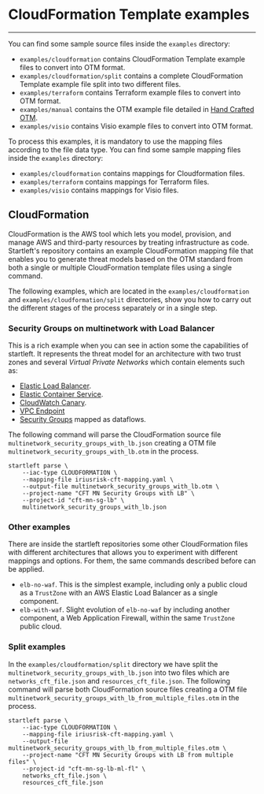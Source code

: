 # CloudFormation Template examples

---

You can find some sample source files inside the `examples` directory:

* `examples/cloudformation` contains CloudFormation Template example files to convert into OTM format.
* `examples/cloudformation/split` contains a complete CloudFormation Template example file split into two different files. 
* `examples/terraform` contains Terraform example files to convert into OTM format.
* `examples/manual` contains the OTM example file detailed in [Hand Crafted OTM](#hand-crafted-OTM).
* `examples/visio` contains Visio example files to convert into OTM format.

To process this examples, it is mandatory to use the mapping files according to the file data type. 
You can find some sample mapping files inside the `examples` directory:
* `examples/cloudformation` contains mappings for Cloudformation files.
* `examples/terraform` contains mappings for Terraform files.
* `examples/visio` contains mappings for Visio files.

## CloudFormation
CloudFormation is the AWS tool which lets you model, provision, and manage AWS and third-party resources by treating 
infrastructure as code. Startleft's repository contains an example CloudFormation mapping file that enables you to 
generate threat models based on the OTM standard from both a single or multiple CloudFormation template files using 
a single command.

The following examples, which are located in the `examples/cloudformation` and `examples/cloudformation/split` 
directories, show you how to carry out the different stages of the process separately or in a single step.

### Security Groups on multinetwork with Load Balancer
This is a rich example when you can see in action some the capabilities of startleft. It represents the threat model for
an architecture with two trust zones and several _Virtual Private Networks_ which contain elements such as:
* [Elastic Load Balancer](https://aws.amazon.com/elasticloadbalancing/).
* [Elastic Container Service](https://aws.amazon.com/ecs/).
* [CloudWatch Canary](https://docs.aws.amazon.com/AmazonCloudWatch/latest/monitoring/CloudWatch_Synthetics_Canaries_Create.html).
* [VPC Endpoint](https://docs.aws.amazon.com/vpc/latest/privatelink/vpc-endpoints.html)
* [Security Groups](https://docs.aws.amazon.com/vpc/latest/userguide/VPC_SecurityGroups.html#VPCSecurityGroups) mapped as dataflows.

The following command will parse the CloudFormation source file `multinetwork_security_groups_with_lb.json` creating a 
OTM file `multinetwork_security_groups_with_lb.otm` in the process.
```shell
startleft parse \
	--iac-type CLOUDFORMATION \
	--mapping-file iriusrisk-cft-mapping.yaml \
	--output-file multinetwork_security_groups_with_lb.otm \
	--project-name "CFT MN Security Groups with LB" \
	--project-id "cft-mn-sg-lb" \
	multinetwork_security_groups_with_lb.json
```

### Other examples
There are inside the startleft repositories some other CloudFormation files with different architectures that allows you 
to experiment with different mappings and options. For them, the same commands described before can be applied.
* `elb-no-waf`. This is the simplest example, including only a public cloud as a `TrustZone` with an AWS Elastic Load 
Balancer as a single component.
* `elb-with-waf`. Slight evolution of `elb-no-waf` by including another component, a Web Application Firewall, within 
the same `TrustZone` public cloud.  

### Split examples
In the `examples/cloudformation/split` directory we have split the `multinetwork_security_groups_with_lb.json` into two 
files which are `networks_cft_file.json` and `resources_cft_file.json`.
The following command will parse both CloudFormation source files creating a OTM file 
`multinetwork_security_groups_with_lb_from_multiple_files.otm` in the process.
```shell
startleft parse \
	--iac-type CLOUDFORMATION \
	--mapping-file iriusrisk-cft-mapping.yaml \
	--output-file multinetwork_security_groups_with_lb_from_multiple_files.otm \
	--project-name "CFT MN Security Groups with LB from multiple files" \
	--project-id "cft-mn-sg-lb-ml-fl" \
	networks_cft_file.json \
	resources_cft_file.json
```


